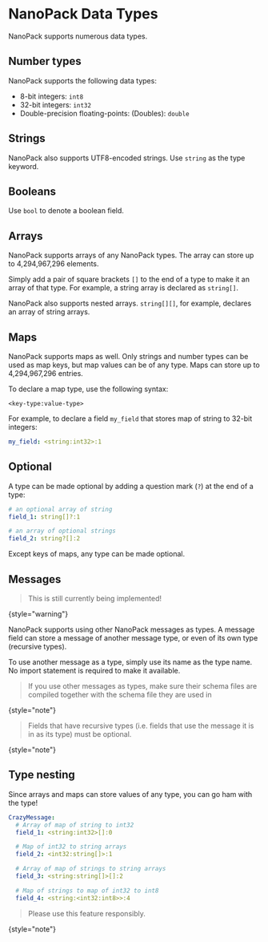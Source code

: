 # NanoPack Data Types

NanoPack supports numerous data types.

## Number types

NanoPack supports the following data types:

- 8-bit integers: `int8`
- 32-bit integers: `int32`
- Double-precision floating-points: (Doubles): `double`

## Strings

NanoPack also supports UTF8-encoded strings. Use `string` as the type keyword.

## Booleans

Use `bool` to denote a boolean field.

## Arrays

NanoPack supports arrays of any NanoPack types. The array can store up to 4,294,967,296 elements.

Simply add a pair of square brackets `[]` to the end of a type to make it an array of that type.
For example, a string array is declared as `string[]`.

NanoPack also supports nested arrays. `string[][]`, for example, declares an array of string arrays.

## Maps

NanoPack supports maps as well. Only strings and number types can be used as map keys, but map values can be of any type.
Maps can store up to 4,294,967,296 entries.

To declare a map type, use the following syntax:

```
<key-type:value-type>
```

For example, to declare a field `my_field` that stores map of string to 32-bit integers:

```yaml
my_field: <string:int32>:1
```

## Optional

A type can be made optional by adding a question mark (`?`) at the end of a type:

```yaml
# an optional array of string
field_1: string[]?:1

# an array of optional strings
field_2: string?[]:2
```

Except keys of maps, any type can be made optional.

## Messages

> This is still currently being implemented!
>
{style="warning"}

NanoPack supports using other NanoPack messages as types.
A message field can store a message of another message type, or even of its own type (recursive types).

To use another message as a type, simply use its name as the type name. No import statement is required to make it available.

> If you use other messages as types, make sure their schema files are compiled together with the schema file they are used in
>
{style="note"}

> Fields that have recursive types (i.e. fields that use the message it is in as its type) must be optional.
>
{style="note"}

## Type nesting

Since arrays and maps can store values of any type, you can go ham with the type!

```yaml
CrazyMessage:
  # Array of map of string to int32
  field_1: <string:int32>[]:0

  # Map of int32 to string arrays
  field_2: <int32:string[]>:1

  # Array of map of strings to string arrays
  field_3: <string:string[]>[]:2

  # Map of strings to map of int32 to int8
  field_4: <string:<int32:int8>>:4
```

> Please use this feature responsibly.
> 
{style="note"}

